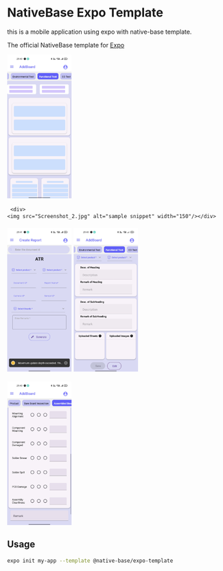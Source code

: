 # NativeBase Expo Template

this is a mobile application using expo with native-base template.

The official NativeBase template for [Expo](https://docs.expo.io/)

<div>
    <div></div><img src="Screenshot_1.jpg" alt="sample snippet" width="150"/></div>

     <div>
    <img src="Screenshot_2.jpg" alt="sample snippet" width="150"/></div>
</div>
<div style="display:flex;flex-direction:row;gap:5px;margin-top:20px">
  <div>
    <img src="Screenshot_3.jpg" alt="sample snippet" width="150"/>
  </div>
  <div>
    <img src="Screenshot_4.jpg" alt="sample snippet" width="150"/>
  </div>
</div>
<div style="display:flex;flex-direction:row;gap:5px;margin-top:20px">
  <div>
    <img src="Screenshot_5.jpg" alt="sample snippet" width="150"/>
  </div> 
</div>

## Usage

```sh
expo init my-app --template @native-base/expo-template
```


